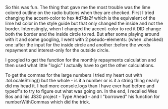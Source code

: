 So this was fun. The thing that gave me the most trouble was the lime colored outline on the radio buttons when they are checked. First I tried changing the accent-color to hex #d7da2f which is the equivalent of the lime hsl color in the style guide but that only changed the inside and not the border. Interestingly, when I changed the accent-color to red it DID change both the border and the inside circle to red. But after some playing around with it and some googling, I went with 2 pseudo-elements: (when .checked) one :after the input for the inside circle and another :before the words repayment and interest-only for the outside circle.

I googled to get the function for the monthly repayments calculation and then used what little "logic" I actually have to get the other calculations.

To get the commas for the large numbers I tried my heart out with .toLocaleString() but the whole - is it a number or is it a string thing nearly did my head it. I had more console.logs than I have ever had before and typeof's to try to figure out what was going on. In the end, I recalled Wes Bos and his JS30 project - Type Ahead - and I "borrowed" his function for numberWithCommas which did the trick.
